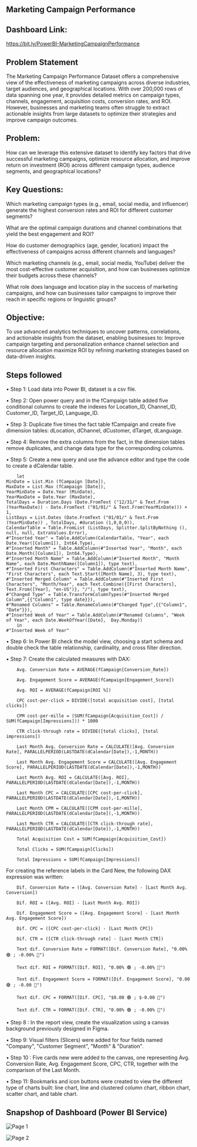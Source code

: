 ## Marketing Campaign Performance

## Dashboard Link:

https://bit.ly/PowerBI-MarketingCampaignPerformance

## Problem Statement

The Marketing Campaign Performance Dataset offers a comprehensive view of the effectiveness of marketing campaigns across diverse industries, target audiences, and geographical locations. With over 200,000 rows of data spanning one year, it provides detailed metrics on campaign types, channels, engagement, acquisition costs, conversion rates, and ROI. However, businesses and marketing teams often struggle to extract actionable insights from large datasets to optimize their strategies and improve campaign outcomes.

## Problem: 

How can we leverage this extensive dataset to identify key factors that drive successful marketing campaigns, optimize resource allocation, and improve return on investment (ROI) across different campaign types, audience segments, and geographical locations?

## Key Questions:

Which marketing campaign types (e.g., email, social media, and influencer) generate the highest conversion rates and ROI for different customer segments? 

What are the optimal campaign durations and channel combinations that yield the best engagement and ROI? 

How do customer demographics (age, gender, location) impact the effectiveness of campaigns across different channels and languages? 

Which marketing channels (e.g., email, social media, YouTube) deliver the most cost-effective customer acquisition, and how can businesses optimize their budgets across these channels? 

What role does language and location play in the success of marketing campaigns, and how can businesses tailor campaigns to improve their reach in specific regions or linguistic groups?

## Objective: 

To use advanced analytics techniques to uncover patterns, correlations, and actionable insights from the dataset, enabling businesses to:
Improve campaign targeting and personalization enhance channel selection and resource allocation maximize ROI by refining marketing strategies based on data-driven insights.

## Steps followed

•	Step 1: Load data into Power BI, dataset is a csv file.

•	Step 2: Open power query and in the fCampaign table added five conditional columns to create the indexes for Location_ID, Channel_ID, Customer_ID, Target_ID, Language_ID.

•	Step 3: Duplicate five times the fact table fCampaign and create five dimension tables: dLocation, dChannel, dCustomer, dTarget, dLanguage.

•	Step 4: Remove the extra columns from the fact, in the dimension tables remove duplicates, and change data type for the corresponding columns.

•	Step 5: Create a new query and use the advance editor and type the code to create a dCalendar table.

        let
    MinDate = List.Min (fCampaign [Date]),
    MaxDate = List.Max (fCampaign [Date]),
    YearMinDate = Date.Year (MinDate),
    YearMaxDate = Date.Year (MaxDate),
    TotalDays = Duration.Days (Date.FromText ("12/31/" & Text.From (YearMaxDate)) - Date.FromText ("01/01/" & Text.From(YearMinDate))) + 1,
    ListDays = List.Dates (Date.FromText ("01/01/" & Text.From (YearMinDate)) , TotalDays, #duration (1,0,0,0)),
    CalendarTable = Table.FromList (ListDays, Splitter.SplitByNothing (), null, null, ExtraValues.Error),
    #"Inserted Year" = Table.AddColumn(CalendarTable, "Year", each Date.Year([Column1]), Int64.Type),
    #"Inserted Month" = Table.AddColumn(#"Inserted Year", "Month", each Date.Month([Column1]), Int64.Type),
    #"Inserted Month Name" = Table.AddColumn(#"Inserted Month", "Month Name", each Date.MonthName([Column1]), type text),
    #"Inserted First Characters" = Table.AddColumn(#"Inserted Month Name", "First Characters", each Text.Start([Month Name], 3), type text),
    #"Inserted Merged Column" = Table.AddColumn(#"Inserted First Characters", "Month/Year", each Text.Combine({[First Characters], Text.From([Year], "en-US")}, "/"), type text),
    #"Changed Type" = Table.TransformColumnTypes(#"Inserted Merged Column",{{"Column1", type date}}),
    #"Renamed Columns" = Table.RenameColumns(#"Changed Type",{{"Column1", "Date"}}),
    #"Inserted Week of Year" = Table.AddColumn(#"Renamed Columns", "Week of Year", each Date.WeekOfYear([Date],  Day.Monday))
        in
    #"Inserted Week of Year"
    
•	Step 6: In Power BI check the model view, choosing a start schema and double check the table relationship, cardinality, and cross filter direction.

•	Step 7: Create the calculated measures with DAX:

        Avg. Conversion Rate = AVERAGE(fCampaign[Conversion_Rate])

        Avg. Engagement Score = AVERAGE(fCampaign[Engagement_Score])

        Avg. ROI = AVERAGE(fCampaign[ROI %]) 

        CPC cost-per-click = DIVIDE([total acquisition cost], [total clicks])

        CPM cost-per-mille = (SUM(fCampaign[Acquisition_Cost]) / SUM(fCampaign[Impressions])) * 1000

        CTR click-through rate = DIVIDE([total clicks], [total impressions])

        Last Month Avg. Conversion Rate = CALCULATE([Avg. Conversion Rate], PARALLELPERIOD(LASTDATE(dCalendar[Date]),-1,MONTH))

        Last Month Avg. Engagement Score = CALCULATE([Avg. Engagement Score], PARALLELPERIOD(LASTDATE(dCalendar[Date]),-1,MONTH))

        Last Month Avg. ROI = CALCULATE([Avg. ROI], PARALLELPERIOD(LASTDATE(dCalendar[Date]),-1,MONTH))

        Last Month CPC = CALCULATE([CPC cost-per-click], PARALLELPERIOD(LASTDATE(dCalendar[Date]),-1,MONTH))

        Last Month CPM = CALCULATE([CPM cost-per-mille], PARALLELPERIOD(LASTDATE(dCalendar[Date]),-1,MONTH))

        Last Month CTR = CALCULATE([CTR click-through rate], PARALLELPERIOD(LASTDATE(dCalendar[Date]),-1,MONTH))

        Total Acquisition Cost = SUM(fCampaign[Acquisition_Cost])

        Total Clicks = SUM(fCampaign[Clicks])

        Total Impressions = SUM(fCampaign[Impressions])

For creating the reference labels in the Card New, the following DAX expression was written:

        Dif. Conversion Rate = ([Avg. Conversion Rate] - [Last Month Avg. Conversion])

        Dif. ROI = ([Avg. ROI] - [Last Month Avg. ROI])

        Dif. Engagement Score = ([Avg. Engagement Score] - [Last Month Avg. Engagement Score])

        Dif. CPC = ([CPC cost-per-click] - [Last Month CPC])

        Dif. CTR = ([CTR click-through rate] - [Last Month CTR])

        Text dif. Conversion Rate = FORMAT([Dif. Conversion Rate], "0.00% 🟢 ; -0.00% 🔴")

        Text dif. ROI = FORMAT([Dif. ROI], "0.00% 🟢 ; -0.00% 🔴")

        Text dif. Engagement Score = FORMAT([Dif. Engagement Score], "0.00 🟢 ; -0.00 🔴")

        Text dif. CPC = FORMAT([Dif. CPC], "$0.00 🟢 ; $-0.00 🔴")

        Text dif. CTR = FORMAT([Dif. CTR], "0.00% 🟢 ; -0.00% 🔴")

•	Step 8 : In the report view, create the visualization using a canvas background previously designed in Figma.

•	Step 9: Visual filters (Slicers) were added for four fields named "Company", "Customer Segment", "Month" & "Duration".

•	Step 10 : Five cards new were added to the canvas, one representing Avg. Conversion Rate, Avg. Engagement Score, CPC, CTR, together with the comparison of the Last Month.

•	Step 11: Bookmarks and icon buttons were created to view the different type of charts built: line chart, line and clustered column chart, ribbon chart, scatter chart, and table chart.

## Snapshop of Dashboard (Power BI Service)

![Page 1](https://github.com/user-attachments/assets/388ef865-7b0c-4cac-9d41-64e8dfc56a89)

![Page 2](https://github.com/user-attachments/assets/be54dc34-9903-42ed-ba1f-00ca3cb550ae)



